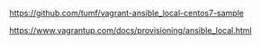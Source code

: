 https://github.com/tumf/vagrant-ansible_local-centos7-sample

https://www.vagrantup.com/docs/provisioning/ansible_local.html